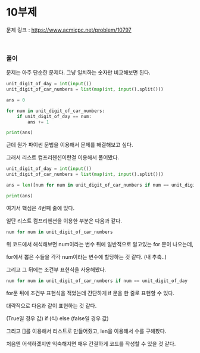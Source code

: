 10부제
===

문제 링크 : https://www.acmicpc.net/problem/10797

<br>

### 풀이

문제는 아주 단순한 문제다. 그냥 일치하는 숫자만 비교해보면 된다.

```Python
unit_digit_of_day = int(input())
unit_digit_of_car_numbers = list(map(int, input().split()))

ans = 0

for num in unit_digit_of_car_numbers:
    if unit_digit_of_day == num:
        ans += 1

print(ans)

```

근데 뭔가 파이썬 문법을 이용해서 문제를 해결해보고 싶다.

그래서 리스트 컴프리헨션이란걸 이용해서 풀어봤다.

```Python
unit_digit_of_day = int(input())
unit_digit_of_car_numbers = list(map(int, input().split()))

ans = len([num for num in unit_digit_of_car_numbers if num == unit_digit_of_day])

print(ans)

```

여기서 핵심은 4번째 줄에 있다.

일단 리스트 컴프리헨션을 이용한 부분은 다음과 같다.

```Python
num for num in unit_digit_of_car_numbers
```

위 코드에서 해석해보면 num이라는 변수 뒤에 일반적으로 알고있는 for 문이 나오는데,

for에서 뽑은 수들을 각각 num이라는 변수에 할당하는 것 같다. (내 추측..)

그리고 그 뒤에는 조건부 표현식을 사용해봤다.

```Python
num for num in unit_digit_of_car_numbers if num == unit_digit_of_day
```

for문 뒤에 조건부 표현식을 적었는데 간단하게 if 문을 한 줄로 표현할 수 있다.

대략적으로 다음과 같이 표현하는 것 같다.

(True일 경우 값) if (식) else (false일 경우 값) 

그리고 []를 이용해서 리스트로 만들어줬고, len을 이용해서 수를 구해봤다.

처음엔 어색하겠지만 익숙해지면 매우 간결하게 코드를 작성할 수 있을 것 같다.